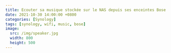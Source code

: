 ```yaml
---
title: Ecouter sa musique stockée sur le NAS depuis ses enceintes Bose
date: 2021-10-30 14:00:00 +0800
categories: [Synology]
tags: [synology, wifi, music, bose]
image:
  src: /img/speaker.jpg
  width: 800
  height: 500
---
```

